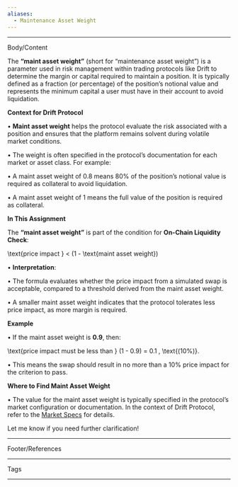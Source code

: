 ```yaml
---
aliases:
  - Maintenance Asset Weight
---
```

___
Body/Content

The **“maint asset weight”** (short for “maintenance asset weight”) is a parameter used in risk management within trading protocols like Drift to determine the margin or capital required to maintain a position. It is typically defined as a fraction (or percentage) of the position’s notional value and represents the minimum capital a user must have in their account to avoid liquidation.
  

**Context for Drift Protocol**

• **Maint asset weight** helps the protocol evaluate the risk associated with a position and ensures that the platform remains solvent during volatile market conditions.

• The weight is often specified in the protocol’s documentation for each market or asset class. For example:

• A maint asset weight of 0.8 means 80% of the position’s notional value is required as collateral to avoid liquidation.

• A maint asset weight of 1 means the full value of the position is required as collateral.

  

**In This Assignment**

  

The **“maint asset weight”** is part of the condition for **On-Chain Liquidity Check**:

  

  

\text{price impact } < (1 - \text{maint asset weight})

  

• **Interpretation**:

• The formula evaluates whether the price impact from a simulated swap is acceptable, compared to a threshold derived from the maint asset weight.

• A smaller maint asset weight indicates that the protocol tolerates less price impact, as more margin is required.

  

**Example**

• If the maint asset weight is **0.9**, then:

  

\text{price impact must be less than } (1 - 0.9) = 0.1 \, \text{(10%)}.

  

• This means the swap should result in no more than a 10% price impact for the criterion to pass.

  

**Where to Find Maint Asset Weight**

• The value for the maint asset weight is typically specified in the protocol’s market configuration or documentation. In the context of Drift Protocol, refer to the [Market Specs](https://docs.drift.trade/trading/market-specs) for details.

  

Let me know if you need further clarification!

___
Footer/References

___
Tags

___